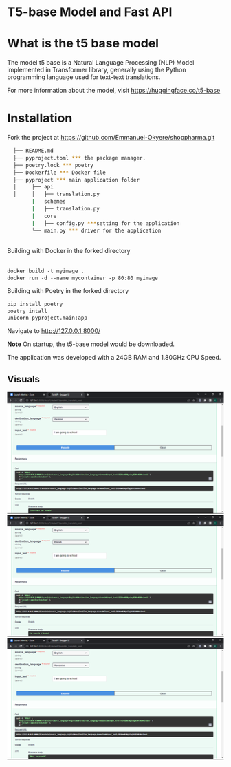 # T5-base Model and Fast API

# What is the t5 base model
The model t5 base is a Natural Language Processing (NLP) Model implemented in Transformer library, generally using the Python programming language used for text-text translations.

For more information about the model, visit https://huggingface.co/t5-base

# Installation
Fork the project at https://github.com/Emmanuel-Okyere/shoppharma.git
```sh
  ├── README.md
  ├── pyproject.toml *** the package manager. 
  ├── poetry.lock *** poetry
  ├── Dockerfile *** Docker file
  ├── pyproject *** main application folder
  │     ├── api
  │     │   ├── translation.py
        |   schemes
        |   ├── translation.py 
        |   core
        |   ├── config.py ***setting for the application
        └── main.py *** driver for the application
  
  ```
Building with Docker in the forked directory
```

docker build -t myimage .
docker run -d --name mycontainer -p 80:80 myimage

```
Building with Poetry in the forked directory
```
pip install poetry
poetry intall
unicorn pyproject.main:app
```

Navigate to http://127.0.0.1:8000/

**Note** On startup, the t5-base model would be downloaded.

The application was developed with a 24GB RAM and 1.80GHz CPU Speed.

## Visuals
![Home Page](https://github.com/Emmanuel-Okyere/readme_images/blob/main/ShopPharma/English%20-%20German.png?raw=true)
![Home Page](https://github.com/Emmanuel-Okyere/readme_images/blob/main/ShopPharma/English%20to%20French.png?raw=true)
![Home Page](https://github.com/Emmanuel-Okyere/readme_images/blob/main/ShopPharma/English%20to%20Romania.png?raw=true)